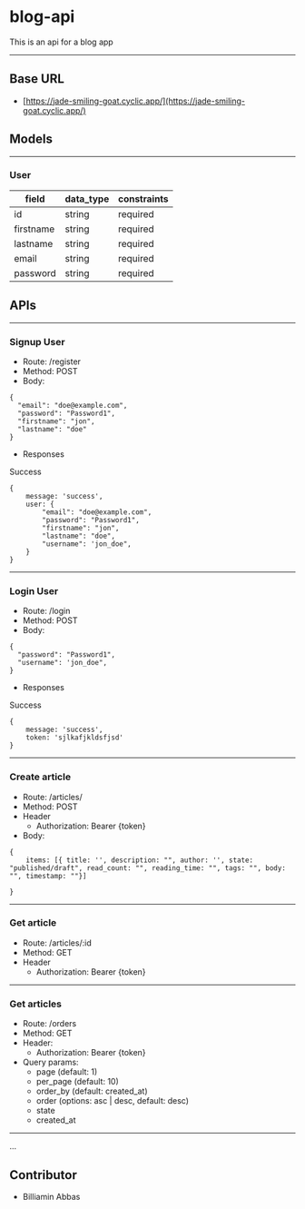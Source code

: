 # blog-api
This is an api for a blog app

---


## Base URL
- [https://jade-smiling-goat.cyclic.app/](https://jade-smiling-goat.cyclic.app/)


## Models
---

### User
| field  |  data_type | constraints  |
|---|---|---|
|  id |  string |  required |
|  firstname | string  |  required|
|  lastname  |  string |  required  |
|  email     | string  |  required |
|  password |   string |  required  |




## APIs
---

### Signup User

- Route: /register
- Method: POST
- Body: 
```
{
  "email": "doe@example.com",
  "password": "Password1",
  "firstname": "jon",
  "lastname": "doe"
}
```

- Responses

Success
```
{
    message: 'success',
    user: {
        "email": "doe@example.com",
        "password": "Password1",
        "firstname": "jon",
        "lastname": "doe",
        "username": 'jon_doe",
    }
}
```
---
### Login User

- Route: /login
- Method: POST
- Body: 
```
{
  "password": "Password1",
  "username": 'jon_doe",
}
```

- Responses

Success
```
{
    message: 'success',
    token: 'sjlkafjkldsfjsd'
}
```

---
### Create article

- Route: /articles/
- Method: POST
- Header
    - Authorization: Bearer {token}
- Body: 
```
{
    items: [{ title: '', description: "", author: '', state: "published/draft", read_count: "", reading_time: "", tags: "", body: "", timestamp: ""}]

}
```


---
### Get article

- Route: /articles/:id
- Method: GET
- Header
    - Authorization: Bearer {token}

---

### Get articles

- Route: /orders
- Method: GET
- Header:
    - Authorization: Bearer {token}
- Query params: 
    - page (default: 1)
    - per_page (default: 10)
    - order_by (default: created_at)
    - order (options: asc | desc, default: desc)
    - state
    - created_at

---

...

## Contributor
- Billiamin Abbas
